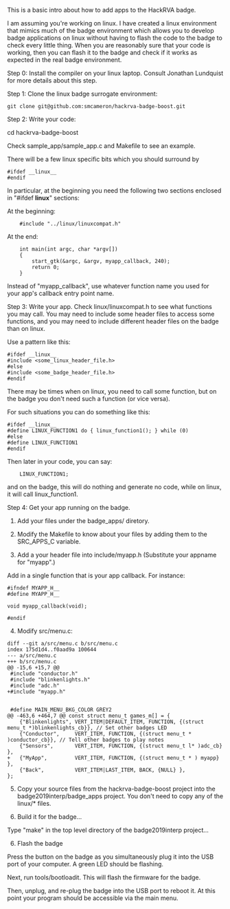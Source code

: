 
This is a basic intro about how to add apps to the HackRVA badge.

I am assuming you're working on linux.  I have created a linux environment
that mimics much of the badge environment which allows you to develop badge
applications on linux without having to flash the code to the badge to check
every little thing. When you are reasonably sure that your code is working,
then you can flash it to the badge and check if it works as expected in the
real badge environment.

Step 0: Install the compiler on your linux laptop.  Consult Jonathan Lundquist
	for more details about this step.

Step 1: Clone the linux badge surrogate environment:

	git clone git@github.com:smcameron/hackrva-badge-boost.git

Step 2: Write your code:

cd hackrva-badge-boost

Check sample_app/sample_app.c and Makefile to see an example.

There will be a few linux specific bits which you should surround by

```
#ifdef __linux__
#endif
```

In particular, at the beginning you need the following two sections
enclosed in "#ifdef __linux__" sections:

At the beginning:

```
	#include "../linux/linuxcompat.h"
```

At the end:

```
	int main(int argc, char *argv[])
	{
		start_gtk(&argc, &argv, myapp_callback, 240);
		return 0;
	}
```

Instead of "myapp_callback", use whatever function name you used
for your app's callback entry point name.

Step 3: Write your app.  Check linux/linuxcompat.h to see what functions
you may call.  You may need to include some header files to access some
functions, and you may need to include different header files on the badge
than on linux.

Use a pattern like this:

```
#ifdef __linux__
#include <some_linux_header_file.h>
#else
#include <some_badge_header_file.h>
#endif
```

There may be times when on linux, you need to call some function,
but on the badge you don't need such a function (or vice versa).

For such situations you can do something like this:

```
#ifdef __linux__
#define LINUX_FUNCTION1 do { linux_function1(); } while (0)
#else
#define LINUX_FUNCTION1
#endif
```

Then later in your code, you can say:

```
	LINUX_FUNCTION1;
```

and on the badge, this will do nothing and generate no code, while on
linux, it will call linux_function1.


Step 4:  Get your app running on the badge.

1. Add your files under the badge_apps/ diretory.

2. Modify the Makefile to know about your files by adding them
   to the SRC_APPS_C variable.

3. Add a your header file into include/myapp.h (Substitute your appname for "myapp".)

Add in a single function that is your app callback.  For instance:

```
#ifndef MYAPP_H__
#define MYAPP_H__

void myapp_callback(void);

#endif
```

4. Modify src/menu.c:

```
diff --git a/src/menu.c b/src/menu.c
index 175d1d4..f0aad9a 100644
--- a/src/menu.c
+++ b/src/menu.c
@@ -15,6 +15,7 @@
 #include "conductor.h"
 #include "blinkenlights.h"
 #include "adc.h"
+#include "myapp.h"


 #define MAIN_MENU_BKG_COLOR GREY2
@@ -463,6 +464,7 @@ const struct menu_t games_m[] = {
    {"Blinkenlights", VERT_ITEM|DEFAULT_ITEM, FUNCTION, {(struct menu_t *)blinkenlights_cb}}, // Set other badges LED
    {"Conductor",     VERT_ITEM, FUNCTION, {(struct menu_t * )conductor_cb}}, // Tell other badges to play notes
    {"Sensors",       VERT_ITEM, FUNCTION, {(struct menu_t l* )adc_cb} },
+   {"MyApp",         VERT_ITEM, FUNCTION, {(struct menu_t * ) myapp} },
    {"Back",          VERT_ITEM|LAST_ITEM, BACK, {NULL} },
};
```
5. Copy your source files from the hackrva-badge-boost project into the badge2019interp/badge_apps project.
You don't need to copy any of the linux/* files.

5. Build it for the badge...

Type "make" in the top level directory of the badge2019interp project...

6. Flash the badge

Press the button on the badge as you simultaneously plug it into the USB port
of your computer.  A green LED should be flashing.

Next, run tools/bootloadit. This will flash the firmware for the badge.

Then, unplug, and re-plug the badge into the USB port to reboot it.
At this point your program should be accessible via the main menu.

